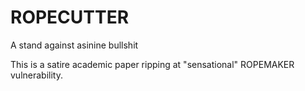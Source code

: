 # ROPECUTTER
A stand against asinine bullshit


This is a satire academic paper ripping at "sensational" ROPEMAKER vulnerability. 
